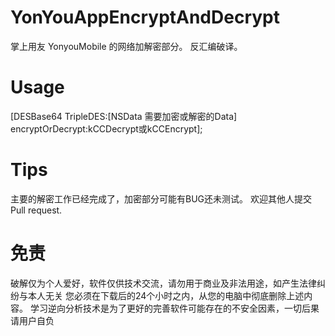 # YonYouAppEncryptAndDecrypt
掌上用友 YonyouMobile 的网络加解密部分。  反汇编破译。


# Usage
[DESBase64 TripleDES:[NSData 需要加密或解密的Data] encryptOrDecrypt:kCCDecrypt或kCCEncrypt];


# Tips
主要的解密工作已经完成了，加密部分可能有BUG还未测试。 欢迎其他人提交Pull request. 

# 免责
破解仅为个人爱好，软件仅供技术交流，请勿用于商业及非法用途，如产生法律纠纷与本人无关
您必须在下载后的24个小时之内，从您的电脑中彻底删除上述内容。
学习逆向分析技术是为了更好的完善软件可能存在的不安全因素，一切后果请用户自负
